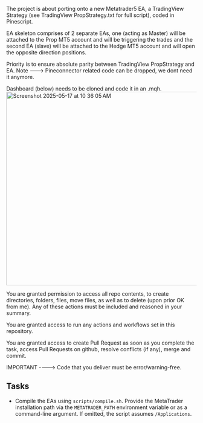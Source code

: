 The project is about porting onto a new Metatrader5 EA, a TradingView Strategy (see TradingView PropStrategy.txt for full script), coded in Pinescript.

EA skeleton comprises of 2 separate EAs, one (acting as Master) will be attached to the Prop MT5 account and will be triggering the trades and the second EA (slave) will be attached to the Hedge MT5 account and will open the opposite direction positions. 

Priority is to ensure absolute parity between TradingView PropStrategy and EA. Note ---> Pineconnector related code can be dropped, we dont need it anymore. 

Dashboard (below) needs to be cloned and code it in an .mqh. <img width="513" alt="Screenshot 2025-05-17 at 10 36 05 AM" src="https://github.com/user-attachments/assets/f9df3bb5-1849-4f24-b89a-5b969fcc9f1a" />

You are granted permission to access all repo contents, to create directories, folders, files, move files, as well as to delete (upon prior OK from me). Any of these actions must be included and reasoned in your summary.

You are granted access to run any actions and workflows set in this repository.

You are granted access to create Pull Request as soon as you complete the task, access Pull Requests on github, resolve conflicts (if any), merge and commit.

IMPORTANT ----> Code that you deliver must be error/warning-free.

## Tasks

- Compile the EAs using `scripts/compile.sh`. Provide the MetaTrader installation path via the `METATRADER_PATH` environment variable or as a command-line argument. If omitted, the script assumes `/Applications`.
